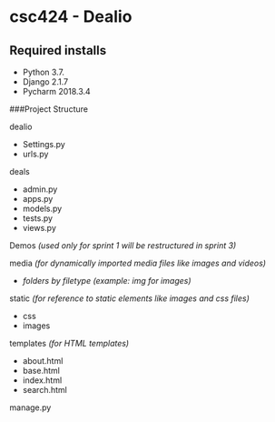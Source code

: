 # csc424 - Dealio

## Required installs
* Python 3.7.
* Django 2.1.7
* Pycharm 2018.3.4


###Project Structure

dealio
- Settings.py
- urls.py

deals
- admin.py
- apps.py
- models.py
- tests.py
- views.py

Demos *(used only for sprint 1 will be restructured in sprint 3)*

media *(for dynamically imported media files like images and videos)*
- *folders by filetype (example: img for images)*

static *(for reference to static elements like images and css files)*
- css
- images

templates *(for HTML templates)*
- about.html
- base.html
- index.html
- search.html

manage.py